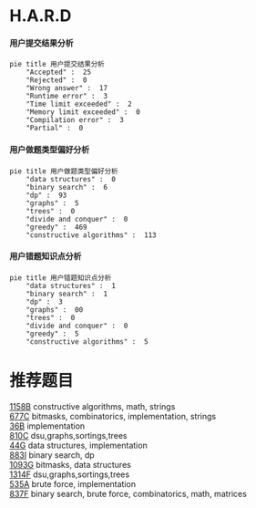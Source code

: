 # H.A.R.D

<!-- tabs:start -->



#### **用户提交结果分析**

```mermaid
pie title 用户提交结果分析
    "Accepted" :  25
    "Rejected" :  0
    "Wrong answer" :  17
    "Runtime error" :  3
    "Time limit exceeded" :  2
    "Memory limit exceeded" :  0
    "Compilation error" :  3
    "Partial" :  0
```

#### **用户做题类型偏好分析**

```mermaid
pie title 用户做题类型偏好分析
    "data structures" :  0
    "binary search" :  6
    "dp" :  93
    "graphs" :  5
    "trees" :  0
    "divide and conquer" :  0
    "greedy" :  469
    "constructive algorithms" :  113
```
#### **用户错题知识点分析**

```mermaid
pie title 用户错题知识点分析
    "data structures" :  1
    "binary search" :  1
    "dp" :  3
    "graphs" :  00
    "trees" :  0
    "divide and conquer" :  0
    "greedy" :  5
    "constructive algorithms" :  5
```



<!-- tabs:end -->
# 推荐题目
[1158B](https://codeforces.com/contest/1158/problem/B)		constructive algorithms,
                        math,
                        strings		  
[677C](https://codeforces.com/contest/677/problem/C)		bitmasks,
                        combinatorics,
                        implementation,
                        strings		  
[36B](https://codeforces.com/contest/36/problem/B)		implementation		  
[810C](https://codeforces.com/contest/810/problem/C)		dsu,graphs,sortings,trees		  
[44G](https://codeforces.com/contest/44/problem/G)		data structures,
                        implementation		  
[883I](https://codeforces.com/contest/883/problem/I)		binary search,
                        dp		  
[1093G](https://codeforces.com/contest/1093/problem/G)		bitmasks,
                        data structures		  
[1314F](https://codeforces.com/contest/1314/problem/F)		dsu,graphs,sortings,trees		  
[535A](https://codeforces.com/contest/535/problem/A)		brute force,
                        implementation		  
[837F](https://codeforces.com/contest/837/problem/F)		binary search,
                        brute force,
                        combinatorics,
                        math,
                        matrices		  
